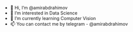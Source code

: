 - 👋 Hi, I’m @amirabdrahimov
- 👀 I’m interested in Data Science
- 🌱 I’m currently learning Computer Vision 
- 📫 You can contact me by telegram - @amirabdrahimov

<!---
amirabdrahimov/amirabdrahimov is a ✨ special ✨ repository because its `README.md` (this file) appears on your GitHub profile.
You can click the Preview link to take a look at your changes.
--->
